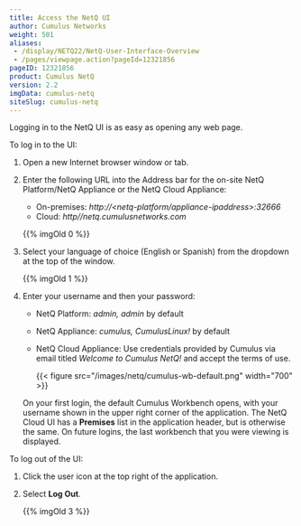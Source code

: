 ```yaml
---
title: Access the NetQ UI
author: Cumulus Networks
weight: 501
aliases:
 - /display/NETQ22/NetQ-User-Interface-Overview
 - /pages/viewpage.action?pageId=12321856
pageID: 12321856
product: Cumulus NetQ
version: 2.2
imgData: cumulus-netq
siteSlug: cumulus-netq
---
```

Logging in to the NetQ UI is as easy as opening any web page.

To log in to the UI:

1.  Open a new Internet browser window or tab.
2.  Enter the following URL into the Address bar for the on-site NetQ Platform/NetQ Appliance or the NetQ Cloud Appliance:  
    - On-premises: *http://\<netq-platform/appliance-ipaddress\>:32666*  
    - Cloud: *http//netq.cumulusnetworks.com*

    {{% imgOld 0 %}}

3.  Select your language of choice (English or Spanish) from the dropdown at the top of the window.

    {{% imgOld 1 %}}

4.  Enter your username and then your password:  
    - NetQ Platform: *admin, admin* by default  
    - NetQ Appliance: *cumulus, CumulusLinux\!* by default  
    - NetQ Cloud Appliance: Use credentials provided by Cumulus via email titled *Welcome to Cumulus NetQ\!* and accept the terms of use.

      {{< figure src="/images/netq/cumulus-wb-default.png" width="700" >}}

    On your first login, the default Cumulus Workbench opens, with your username shown in the upper right corner of the application. The NetQ Cloud UI has a **Premises** list in the application header, but is otherwise the same. On future logins, the last workbench that you were viewing is displayed.

To log out of the UI:

1.  Click the user icon at the top right of the application.

2.  Select **Log Out**.  

    {{% imgOld 3 %}}
